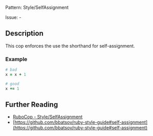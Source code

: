 Pattern: Style/SelfAssignment

Issue: -

## Description

This cop enforces the use the shorthand for self-assignment.

### Example

```ruby
# bad
x = x + 1

# good
x += 1
```

## Further Reading

* [RuboCop - Style/SelfAssignment](https://rubocop.readthedocs.io/en/latest/cops_style/#styleselfassignment)
* [https://github.com/bbatsov/ruby-style-guide#self-assignment](https://github.com/bbatsov/ruby-style-guide#self-assignment)
